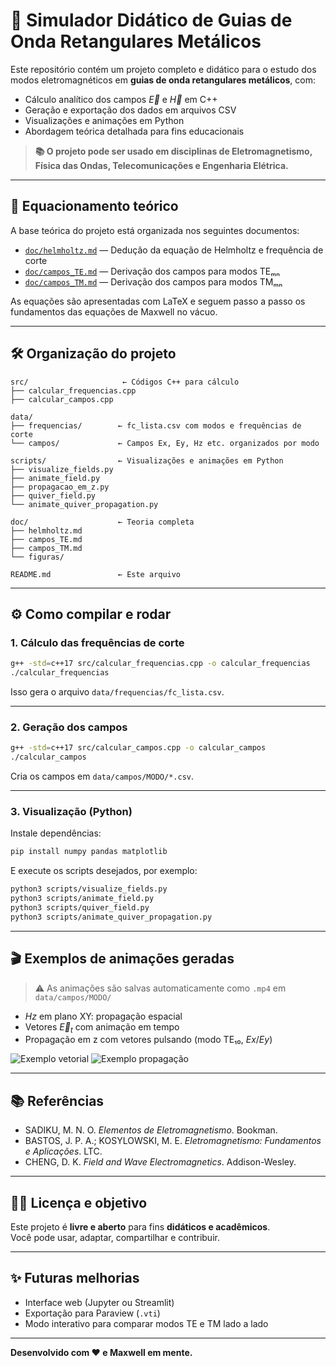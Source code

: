 # 📡 Simulador Didático de Guias de Onda Retangulares Metálicos

Este repositório contém um projeto completo e didático para o estudo dos modos eletromagnéticos em **guias de onda retangulares metálicos**, com:

- Cálculo analítico dos campos $\vec{E}$ e $\vec{H}$ em C++
- Geração e exportação dos dados em arquivos CSV
- Visualizações e animações em Python
- Abordagem teórica detalhada para fins educacionais

> **📚 O projeto pode ser usado em disciplinas de Eletromagnetismo, Física das Ondas, Telecomunicações e Engenharia Elétrica.**

---

## 🧮 Equacionamento teórico

A base teórica do projeto está organizada nos seguintes documentos:

- [`doc/helmholtz.md`](doc/helmholtz.md) — Dedução da equação de Helmholtz e frequência de corte
- [`doc/campos_TE.md`](doc/campos_TE.md) — Derivação dos campos para modos TEₘₙ
- [`doc/campos_TM.md`](doc/campos_TM.md) — Derivação dos campos para modos TMₘₙ

As equações são apresentadas com LaTeX e seguem passo a passo os fundamentos das equações de Maxwell no vácuo.

---

## 🛠️ Organização do projeto

```
src/                     ← Códigos C++ para cálculo
├── calcular_frequencias.cpp
├── calcular_campos.cpp

data/
├── frequencias/        ← fc_lista.csv com modos e frequências de corte
└── campos/             ← Campos Ex, Ey, Hz etc. organizados por modo

scripts/                ← Visualizações e animações em Python
├── visualize_fields.py
├── animate_field.py
├── propagacao_em_z.py
├── quiver_field.py
└── animate_quiver_propagation.py

doc/                    ← Teoria completa
├── helmholtz.md
├── campos_TE.md
├── campos_TM.md
└── figuras/

README.md               ← Este arquivo
```

---

## ⚙️ Como compilar e rodar

### 1. Cálculo das frequências de corte

```bash
g++ -std=c++17 src/calcular_frequencias.cpp -o calcular_frequencias
./calcular_frequencias
```

Isso gera o arquivo `data/frequencias/fc_lista.csv`.

---

### 2. Geração dos campos

```bash
g++ -std=c++17 src/calcular_campos.cpp -o calcular_campos
./calcular_campos
```

Cria os campos em `data/campos/MODO/*.csv`.

---

### 3. Visualização (Python)

Instale dependências:
```bash
pip install numpy pandas matplotlib
```

E execute os scripts desejados, por exemplo:

```bash
python3 scripts/visualize_fields.py
python3 scripts/animate_field.py
python3 scripts/quiver_field.py
python3 scripts/animate_quiver_propagation.py
```

---

## 🎬 Exemplos de animações geradas

> ⚠️ As animações são salvas automaticamente como `.mp4` em `data/campos/MODO/`

- $Hz$ em plano XY: propagação espacial
- Vetores $\vec{E}_t$ com animação em tempo
- Propagação em z com vetores pulsando (modo TE₁₀, $Ex/Ey$)

![Exemplo vetorial](doc/figuras/quiver_demo.png) <!-- opcional -->
![Exemplo propagação](doc/figuras/propagacao_demo.gif) <!-- opcional -->

---

## 📚 Referências

- SADIKU, M. N. O. *Elementos de Eletromagnetismo*. Bookman.
- BASTOS, J. P. A.; KOSYLOWSKI, M. E. *Eletromagnetismo: Fundamentos e Aplicações*. LTC.
- CHENG, D. K. *Field and Wave Electromagnetics*. Addison-Wesley.

---

## 🧑‍🏫 Licença e objetivo

Este projeto é **livre e aberto** para fins **didáticos e acadêmicos**.  
Você pode usar, adaptar, compartilhar e contribuir.

---

## ✨ Futuras melhorias

- Interface web (Jupyter ou Streamlit)
- Exportação para Paraview (`.vti`)
- Modo interativo para comparar modos TE e TM lado a lado

---

**Desenvolvido com ❤️ e Maxwell em mente.**
